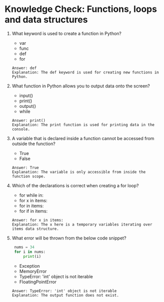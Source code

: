 # Knowledge Check: Functions, loops and data structures

1. What keyword is used to create a function in Python?
   - var
   - func
   - def
   - for
   ```
   Answer: def
   Explanation: The def keyword is used for creating new functions in Python.
   ```

2. What function in Python allows you to output data onto the screen?
   - input()
   - print()
   - output()
   - while
   ```
   Answer: print()
   Explanation: The print function is used for printing data in the console.
   ```

3. A variable that is declared inside a function cannot be accessed from outside the function?
   - True
   - False
   ```
   Answer: True
   Explanation: The variable is only accessible from inside the function scope.
   ```

4. Which of the declarations is correct when creating a for loop?
   - for while in:
   - for x in items:
   - for in items:
   - for if in items:
   ```
   Answer: for x in items:
   Explanation: The x here is a temporary variables iterating over items data structure. 
   ```

5. What error will be thrown from the below code snippet?
   ```python
    nums = 34
    for i in nums:
        print(i)
   ```
   - Exception
   - MemoryError
   - TypeError: 'int' object is not iterable
   - FloatingPointError
   ```
   Answer: TypeError: 'int' object is not iterable
   Explanation: The output function does not exist.
   ```
